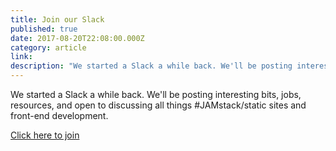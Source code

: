 ```yaml
---
title: Join our Slack
published: true
date: 2017-08-20T22:08:00.000Z
category: article
link:
description: "We started a Slack a while back. We'll be posting interesting bits, jobs, resources, and open to discussing all things #JAMstack/static sites and front-end development."
---
```

We started a Slack a while back. We'll be posting interesting bits, jobs, resources, and open to discussing all things #JAMstack/static sites and front-end development.

[Click here to join](https://join.slack.com/t/thenewdynamic/shared_invite/enQtMjkwNjYwNTY0NjkxLWI1NDhlNjZkZjA5ZGJmODE1OThiMjkwN2ZkMzE1YjEwN2YwNWUxYTNjZTUxMGQ2MzU3NWQ0YmVjNGU1NTkxMDk)
